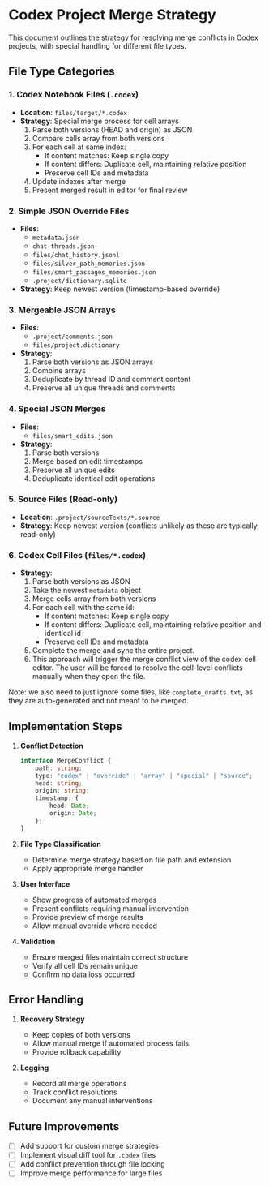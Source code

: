 # Codex Project Merge Strategy

This document outlines the strategy for resolving merge conflicts in Codex projects, with special handling for different file types.

## File Type Categories

### 1. Codex Notebook Files (`.codex`)

- **Location**: `files/target/*.codex`
- **Strategy**: Special merge process for cell arrays
    1. Parse both versions (HEAD and origin) as JSON
    2. Compare cells array from both versions
    3. For each cell at same index:
        - If content matches: Keep single copy
        - If content differs: Duplicate cell, maintaining relative position
        - Preserve cell IDs and metadata
    4. Update indexes after merge
    5. Present merged result in editor for final review

### 2. Simple JSON Override Files

- **Files**:
    - `metadata.json`
    - `chat-threads.json`
    - `files/chat_history.jsonl`
    - `files/silver_path_memories.json`
    - `files/smart_passages_memories.json`
    - `.project/dictionary.sqlite`
- **Strategy**: Keep newest version (timestamp-based override)

### 3. Mergeable JSON Arrays

- **Files**:
    - `.project/comments.json`
    - `files/project.dictionary`
- **Strategy**:
    1. Parse both versions as JSON arrays
    2. Combine arrays
    3. Deduplicate by thread ID and comment content
    4. Preserve all unique threads and comments

### 4. Special JSON Merges

- **Files**:
    - `files/smart_edits.json`
- **Strategy**:
    1. Parse both versions
    2. Merge based on edit timestamps
    3. Preserve all unique edits
    4. Deduplicate identical edit operations

### 5. Source Files (Read-only)

- **Location**: `.project/sourceTexts/*.source`
- **Strategy**: Keep newest version (conflicts unlikely as these are typically read-only)

### 6. Codex Cell Files (`files/*.codex`)

- **Strategy**: 
    1. Parse both versions as JSON
    2. Take the newest `metadata` object
    3. Merge cells array from both versions
    4. For each cell with the same id:
        - If content matches: Keep single copy
        - If content differs: Duplicate cell, maintaining relative position and identical id
        - Preserve cell IDs and metadata
    5. Complete the merge and sync the entire project.
    6. This approach will trigger the merge conflict view of the codex cell editor. The user will be forced to resolve the cell-level conflicts manually when they open the file.

Note: we also need to just ignore some files, like `complete_drafts.txt`, as they are auto-generated and not meant to be merged.

## Implementation Steps

1. **Conflict Detection**

    ```typescript
    interface MergeConflict {
        path: string;
        type: "codex" | "override" | "array" | "special" | "source";
        head: string;
        origin: string;
        timestamp: {
            head: Date;
            origin: Date;
        };
    }
    ```

2. **File Type Classification**

    - Determine merge strategy based on file path and extension
    - Apply appropriate merge handler

3. **User Interface**

    - Show progress of automated merges
    - Present conflicts requiring manual intervention
    - Provide preview of merge results
    - Allow manual override where needed

4. **Validation**
    - Ensure merged files maintain correct structure
    - Verify all cell IDs remain unique
    - Confirm no data loss occurred

## Error Handling

1. **Recovery Strategy**

    - Keep copies of both versions
    - Allow manual merge if automated process fails
    - Provide rollback capability

2. **Logging**
    - Record all merge operations
    - Track conflict resolutions
    - Document any manual interventions

## Future Improvements

- [ ] Add support for custom merge strategies
- [ ] Implement visual diff tool for `.codex` files
- [ ] Add conflict prevention through file locking
- [ ] Improve merge performance for large files
